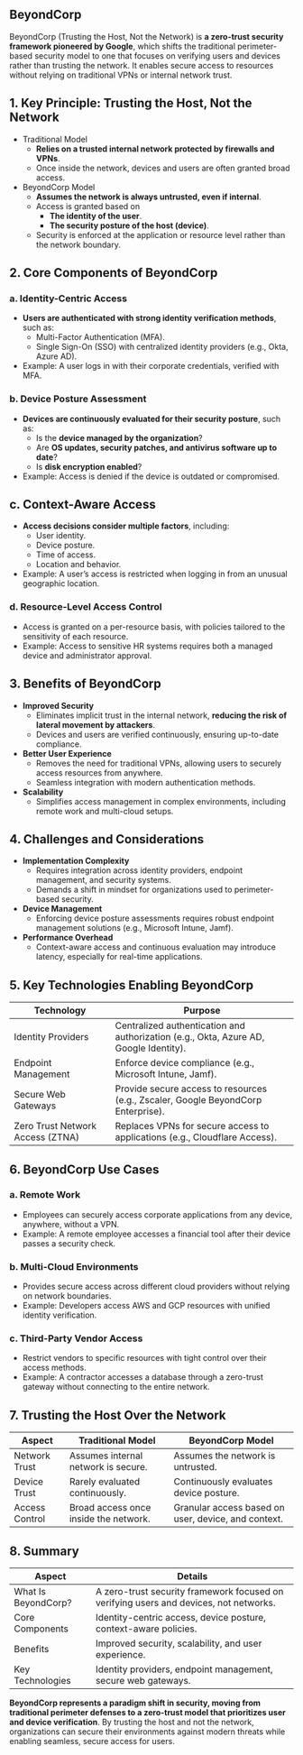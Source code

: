 ## BeyondCorp
BeyondCorp (Trusting the Host, Not the Network) is **a zero-trust security framework pioneered by Google**, which shifts the traditional perimeter-based security model to one that focuses on verifying users and devices rather than trusting the network. It enables secure access to resources without relying on traditional VPNs or internal network trust.

## 1. Key Principle: Trusting the Host, Not the Network
  - Traditional Model
    - **Relies on a trusted internal network protected by firewalls and VPNs**.
    - Once inside the network, devices and users are often granted broad access.
  - BeyondCorp Model
    - **Assumes the network is always untrusted, even if internal**.
    - Access is granted based on
      - **The identity of the user**.
      - **The security posture of the host (device)**.
    - Security is enforced at the application or resource level rather than the network boundary.

## 2. Core Components of BeyondCorp

### a. Identity-Centric Access
  - **Users are authenticated with strong identity verification methods**, such as:
    - Multi-Factor Authentication (MFA).
    - Single Sign-On (SSO) with centralized identity providers (e.g., Okta, Azure AD).
  - Example: A user logs in with their corporate credentials, verified with MFA.

### b. Device Posture Assessment
  - **Devices are continuously evaluated for their security posture**, such as:
    - Is the **device managed by the organization**?
    - Are **OS updates, security patches, and antivirus software up to date**?
    - Is **disk encryption enabled**?
  - Example: Access is denied if the device is outdated or compromised.

## c. Context-Aware Access
  - **Access decisions consider multiple factors**, including:
    - User identity.
    - Device posture.
    - Time of access.
    - Location and behavior.
  - Example: A user’s access is restricted when logging in from an unusual geographic location.

### d. Resource-Level Access Control
  - Access is granted on a per-resource basis, with policies tailored to the sensitivity of each resource.
  - Example: Access to sensitive HR systems requires both a managed device and administrator approval.

## 3. Benefits of BeyondCorp
  - **Improved Security**
    - Eliminates implicit trust in the internal network, **reducing the risk of lateral movement by attackers**.
    - Devices and users are verified continuously, ensuring up-to-date compliance.
  - **Better User Experience**
    - Removes the need for traditional VPNs, allowing users to securely access resources from anywhere.
    - Seamless integration with modern authentication methods.
  - **Scalability**
    - Simplifies access management in complex environments, including remote work and multi-cloud setups.

## 4. Challenges and Considerations
  - **Implementation Complexity**
    - Requires integration across identity providers, endpoint management, and security systems.
    - Demands a shift in mindset for organizations used to perimeter-based security.
  - **Device Management**
    - Enforcing device posture assessments requires robust endpoint management solutions (e.g., Microsoft Intune, Jamf).
  - **Performance Overhead**
    - Context-aware access and continuous evaluation may introduce latency, especially for real-time applications.

## 5. Key Technologies Enabling BeyondCorp

| Technology | Purpose |
| ---------- | ------- |
| Identity Providers | Centralized authentication and authorization (e.g., Okta, Azure AD, Google Identity). |
| Endpoint Management | Enforce device compliance (e.g., Microsoft Intune, Jamf). |
| Secure Web Gateways | Provide secure access to resources (e.g., Zscaler, Google BeyondCorp Enterprise). |
| Zero Trust Network Access (ZTNA) | Replaces VPNs for secure access to applications (e.g., Cloudflare Access). |

## 6. BeyondCorp Use Cases

### a. Remote Work
  - Employees can securely access corporate applications from any device, anywhere, without a VPN.
  - Example: A remote employee accesses a financial tool after their device passes a security check.

### b. Multi-Cloud Environments
  - Provides secure access across different cloud providers without relying on network boundaries.
  - Example: Developers access AWS and GCP resources with unified identity verification.

### c. Third-Party Vendor Access
  - Restrict vendors to specific resources with tight control over their access methods.
  - Example: A contractor accesses a database through a zero-trust gateway without connecting to the entire network.

## 7. Trusting the Host Over the Network

| Aspect | Traditional Model | BeyondCorp Model |
| ------ | ----------------- | ---------------- |
| Network Trust | Assumes internal network is secure. | Assumes the network is untrusted. |
| Device Trust | Rarely evaluated continuously. | Continuously evaluates device posture. |
| Access Control | Broad access once inside the network. | Granular access based on user, device, and context. |

## 8. Summary

| Aspect | Details |
| ------ | ------- |
| What Is BeyondCorp? | A zero-trust security framework focused on verifying users and devices, not networks. |
| Core Components | Identity-centric access, device posture, context-aware policies. |
| Benefits | Improved security, scalability, and user experience. |
| Key Technologies | Identity providers, endpoint management, secure web gateways. |

**BeyondCorp represents a paradigm shift in security, moving from traditional perimeter defenses to a zero-trust model that prioritizes user and device verification**. By trusting the host and not the network, organizations can secure their environments against modern threats while enabling seamless, secure access for users.
